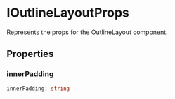 # IOutlineLayoutProps

Represents the props for the OutlineLayout component.

## Properties

### innerPadding

```ts
innerPadding: string
```
